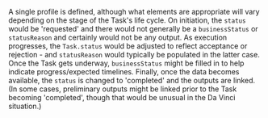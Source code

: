 A single profile is defined, although what elements are appropriate will vary depending on the stage of the Task's life cycle.  On initiation, the `status` would be 'requested' and there would not generally be a `businessStatus` or `statusReason` and certainly would not be any output.  As execution progresses, the `Task.status` would be adjusted to reflect acceptance or rejection - and `statusReason` would typically be populated in the latter case.  Once the Task gets underway, `businessStatus` might be filled in to help indicate progress/expected timelines.  Finally, once the data becomes available, the `status` is changed to 'completed' and the outputs are linked.  (In some cases, preliminary outputs might be linked prior to the Task becoming 'completed', though that would be unusual in the Da Vinci situation.)

